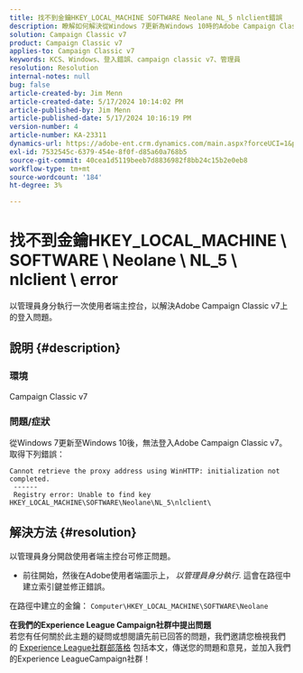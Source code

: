 ```yaml
---
title: 找不到金鑰HKEY_LOCAL_MACHINE SOFTWARE Neolane NL_5 nlclient錯誤
description: 瞭解如何解決從Windows 7更新為Windows 10時的Adobe Campaign Classic v7登入錯誤。
solution: Campaign Classic v7
product: Campaign Classic v7
applies-to: Campaign Classic v7
keywords: KCS、Windows、登入錯誤、campaign classic v7、管理員
resolution: Resolution
internal-notes: null
bug: false
article-created-by: Jim Menn
article-created-date: 5/17/2024 10:14:02 PM
article-published-by: Jim Menn
article-published-date: 5/17/2024 10:16:19 PM
version-number: 4
article-number: KA-23311
dynamics-url: https://adobe-ent.crm.dynamics.com/main.aspx?forceUCI=1&pagetype=entityrecord&etn=knowledgearticle&id=518acdbe-9a14-ef11-9f8a-6045bd006268
exl-id: 7532545c-6379-454e-8f0f-d85a60a768b5
source-git-commit: 40cea1d5119beeb7d8836982f8bb24c15b2e0eb8
workflow-type: tm+mt
source-wordcount: '184'
ht-degree: 3%

---
```


# 找不到金鑰HKEY_LOCAL_MACHINE \ SOFTWARE \ Neolane \ NL_5 \ nlclient \ error


以管理員身分執行一次使用者端主控台，以解決Adobe Campaign Classic v7上的登入問題。

## 說明 {#description}


### 環境

Campaign Classic v7



### 問題/症狀

從Windows 7更新至Windows 10後，無法登入Adobe Campaign Classic v7。 取得下列錯誤：


```
Cannot retrieve the proxy address using WinHTTP: initialization not completed.
 ------
 Registry error: Unable to find key HKEY_LOCAL_MACHINE\SOFTWARE\Neolane\NL_5\nlclient\
```



## 解決方法 {#resolution}


以管理員身分開啟使用者端主控台可修正問題。

- 前往開始，然後在Adobe使用者端圖示上， *以管理員身分執行*. 這會在路徑中建立索引鍵並修正錯誤。


在路徑中建立的金鑰： `Computer\HKEY_LOCAL_MACHINE\SOFTWARE\Neolane`


<b>在我們的Experience League Campaign社群中提出問題</b><br>若您有任何關於此主題的疑問或想閱讀先前已回答的問題，我們邀請您檢視我們的 [Experience League社群部落格](https://experienceleaguecommunities.adobe.com/t5/adobe-campaign-classic-blogs/introducing-top-kcs-articles-curated-for-your-troubleshooting/bc-p/672426#M132 "關注連結") 包括本文，傳送您的問題和意見，並加入我們的Experience LeagueCampaign社群！
